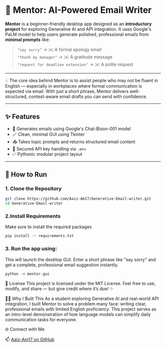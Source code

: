 # 🧠 Mentor: AI-Powered Email Writer

**Mentor** is a beginner-friendly desktop app designed as an **introductory project** for exploring Generative AI and API integration. It uses Google's PaLM model to help users generate polished, professional emails from **minimal prompts** like:

> `"say sorry"` → ✉️ A formal apology email  
> `"thank my manager"` → ✉️ A gratitude message  
> `"request for deadline extension"` → ✉️ A polite request

---

💡 The core idea behind Mentor is to assist people who may not be fluent in English — especially in workplaces where formal communication is expected via email. With just a short phrase, Mentor delivers well-structured, context-aware email drafts you can send with confidence.

---

## ✨ Features

- 🧠 Generates emails using Google's Chat-Bison-001 model
- 🪄 Clean, minimal GUI using Tkinter
- 📥 Takes topic prompts and returns structured email content
- 🔐 Secured API key handling via `.env`
- ✅ Pythonic modular project layout

---

## 🚀 How to Run

### 1. Clone the Repository

```bash
git clone https://github.com/Aaiz-Am17/Generative-Email-writer.git
cd Generative-Email-writer
```
### 2.Install Requirements

Make sure to install the required packages
```bash
pip install -r requirements.txt
```
### 3. Run the app using:

This will launch the desktop GUI. Enter a short phrase like "say sorry" and get a complete, professional email suggestion instantly.

```bash
python -m mentor.gui
```
📄 License
This project is licensed under the MIT License.
Feel free to use, modify, and share — but give credit where it’s due! ✨

🙋‍♂️ Why I Built This
As a student exploring Generative AI and real-world API integration, I built Mentor to solve a problem many face: writing clear, professional emails with limited English proficiency. This project serves as an intro-level demonstration of how language models can simplify daily communication tasks for everyone.

🌐 Connect with Me

📫 [Aaiz-Am17 on GitHub](https://github.com/Aaiz-Am17) 
